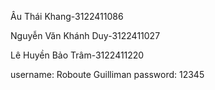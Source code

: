 Âu Thái Khang-3122411086

Nguyễn Văn Khánh Duy-3122411027

Lê Huyền Bảo Trâm-3122411220


username: Roboute Guilliman
password: 12345